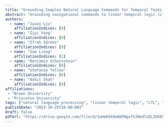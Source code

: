 ```yaml
---
title: "Grounding Complex Natural Language Commands for Temporal Tasks in Unseen Environments"
abstract: "Grounding navigational commands to linear temporal logic (LTL) leverages its unambiguous semantics for reasoning about long-horizon tasks and verifying the satisfaction of temporal constraints. Existing approaches require training data from the specific environment and landmarks that will be used in natural language to understand commands in those environments. We propose Lang2LTL, a modular system and a software package that leverages large language models (LLMs) to ground temporal navigational commands to LTL specifications in environments without prior language data. We comprehensively evaluate Lang2LTL for five well-defined generalization behaviors. Lang2LTL demonstrates the state-of-the-art ability of a single model to ground navigational commands to diverse temporal specifications in 21 city-scaled environments. Finally, we demonstrate a physical robot using Lang2LTL can follow 52 semantically diverse navigational commands in two indoor environments."
authors:
  - name: "Jason Liu"
    affiliationIndices: [0]
  - name: "Ziyi Yang"
    affiliationIndices: [0]
  - name: "Ifrah Idrees"
    affiliationIndices: [0]
  - name: "Sam Liang"
    affiliationIndices: [1]
  - name: "Benjamin Schornstein"
    affiliationIndices: [0]
  - name: "Stefanie Tellex"
    affiliationIndices: [0]
  - name: "Ankit Shah"
    affiliationIndices: [0]
affiliations:
 - "Brown University"
 - "Princeton University"
tags: ["natural language processing", "linear temporal logic", "LTL", "large language models", "navigation", "temporal tasks", "robot planning", "language grounding", "LLMs", "long-horizon tasks"]
publishDate: "2023-10-25T16:00:00Z"
draft: false
pdfUrl: "https://drive.google.com/file/d/1wHmKXkOwN8PWgxfXJNed7uDL2b69XOFR/view"
---
```

